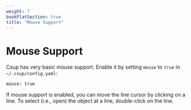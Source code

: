 ```yaml
---
weight: 7
bookFlatSection: true
title: "Mouse Support"
---
```


# Mouse Support

Csup has very basic mouse support.  Enable it by setting `mouse` to `true`
in `~/.csup/config.yaml`:

    mouse: true

If mouse support is enabled, you can move the line cursor
by clicking on a line.  To select (i.e., open) the object at
a line, double-click on the line.
